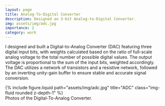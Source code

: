```yaml
---
layout: page
title: Analog-To-Digital Converter
description: Designed an 3-bit Analog-to-Digital Converter. 
img: assets/img/adc.jpg
importance: 2
category: work
---
```


I designed and built a Digital-to-Analog Converter (DAC) featuring three digital input bits, with weights calculated based on the ratio of full-scale analog voltage to the total number of possible digital values. The output voltage is proportional to the sum of the input bits, weighted accordingly. The DAC utilizes a network of transistors and a resistive network, followed by an inverting unity-gain buffer to ensure stable and accurate signal conversion.

<div class="row justify-content-sm-center">
    <div class="col-sm-8 mt-3 mt-md-0">
        {% include figure.liquid path="assets/img/adc.jpg" title="ADC" class="img-fluid rounded z-depth-1" %}
    </div>
</div>
<div class="caption">
    Photos of the Digital-To-Analog Converter. 
</div>
